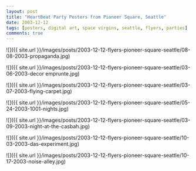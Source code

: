 ```yaml
---
layout: post
title: "HeartBeat Party Posters from Pioneer Square, Seattle"
date: 2003-12-12
tags: [posters, digital art, space virgins, seattle, flyers, parties]
comments: true
---
```

![]({{ site.url }}/images/posts/2003-12-12-flyers-pioneer-square-seattle/08-08-2003-propaganda.jpg)

![]({{ site.url }}/images/posts/2003-12-12-flyers-pioneer-square-seattle/03-06-2003-decor emprunte.jpg)

![]({{ site.url }}/images/posts/2003-12-12-flyers-pioneer-square-seattle/03-07-2003-flying-carpet.jpg)

![]({{ site.url }}/images/posts/2003-12-12-flyers-pioneer-square-seattle/05-24-2003-1001-nights.jpg)

![]({{ site.url }}/images/posts/2003-12-12-flyers-pioneer-square-seattle/03-09-2003-night-at-the-casbah.jpg)

![]({{ site.url }}/images/posts/2003-12-12-flyers-pioneer-square-seattle/10-03-2003-das-experiment.jpg)

![]({{ site.url }}/images/posts/2003-12-12-flyers-pioneer-square-seattle/10-17-2003-noise-alley.jpg)

